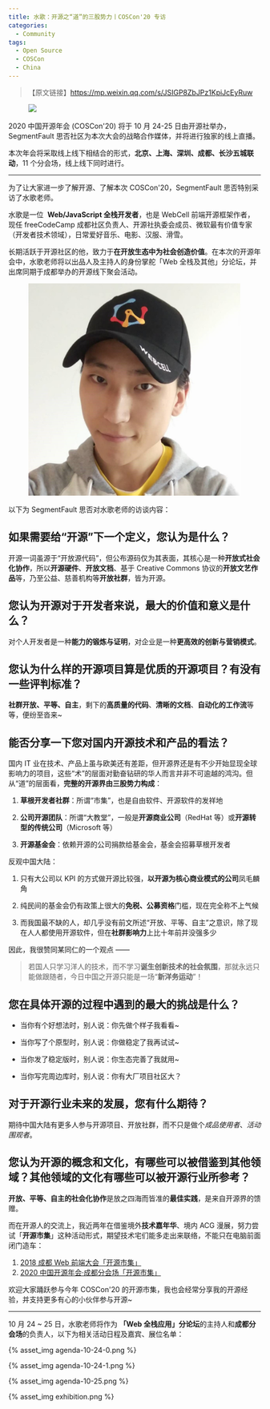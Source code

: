```yaml
---
title: 水歌：开源之“道”的三股势力丨COSCon'20 专访
categories:
  - Community
tags:
  - Open Source
  - COSCon
  - China
---
```


> 【原文链接】https://mp.weixin.qq.com/s/JSIGP8ZbJPz1KpiJcEyRuw

<figure>
    <img src="https://ows.blob.core.chinacloudapi.cn/files/assets/COS_Con_20_abaa9e2a66.png" />
</figure>

2020 中国开源年会 (COSCon'20) 将于 10 月 24-25 日由开源社举办，SegmentFault 思否社区为本次大会的战略合作媒体，并将进行独家的线上直播。

本次年会将采取线上线下相结合的形式，**北京、上海、深圳、成都、长沙五城联动**，11 个分会场，线上线下同时进行。

---

为了让大家进一步了解开源、了解本次 COSCon'20，SegmentFault 思否特别采访了水歌老师。

水歌是一位  **Web/JavaScript 全栈开发者**，也是 WebCell 前端开源框架作者，现任 freeCodeCamp 成都社区负责人、开源社执委会成员、微软最有价值专家（开发者技术领域），日常爱好音乐、电影、汉服、滑雪。

长期活跃于开源社区的他，致力于**在开放生态中为社会创造价值**。在本次的开源年会中，水歌老师将以出品人及主持人的身份掌舵「Web 全栈及其他」分论坛，并出席同期于成都举办的开源线下聚会活动。

<figure>
    <img src="/community/fcc-devtalk-techquery/TechQuery-WebCell-cap.jpg" />
</figure>

以下为 SegmentFault 思否对水歌老师的访谈内容：

## 如果需要给“开源”下一个定义，您认为是什么？

开源一词虽源于“开放源代码”，但公布源码仅为其表面，其核心是一种**开放式社会化协作**，所以**开源硬件**、**开放文档**、基于 Creative Commons 协议的**开放文艺作品**等，乃至公益、慈善机构等**开放社群**，皆为开源。

## 您认为开源对于开发者来说，最大的价值和意义是什么？

对个人开发者是一种**能力的锻炼与证明**，对企业是一种**更高效的创新与营销模式**。

## 您认为什么样的开源项目算是优质的开源项目？有没有一些评判标准？

**社群开放、平等、自主**，剩下的**高质量的代码**、**清晰的文档**、**自动化的工作流**等等，便纷至沓来~

## 能否分享一下您对国内开源技术和产品的看法？

国内 IT 业在技术、产品上虽与欧美还有差距，但开源界还是有不少开始显现全球影响力的项目，这些“术”的层面对勤奋钻研的华人而言并非不可逾越的鸿沟。但从“道”的层面看，**完整的开源界由三股势力构成**：

1.  **草根开发者社群**：所谓“市集”，也是自由软件、开源软件的发祥地

2.  **公司开源团队**：所谓“大教堂”，一般是**开源商业公司**（RedHat 等）或**开源转型的传统公司**（Microsoft 等）

3.  **开源基金会**：依赖开源的公司捐款给基金会，基金会招募草根开发者

反观中国大陆：

1.  只有大公司以 KPI 的方式做开源比较强，**以开源为核心商业模式的公司**凤毛麟角

2.  纯民间的基金会仍有政策上很大的**免税、公募资格**门槛，现在完全称不上气候

3.  而我国最不缺的人，却几乎没有前文所述“开放、平等、自主”之意识，除了现在人人都使用开源软件，但在**社群影响力**上比十年前并没强多少

因此，我很赞同某同仁的一个观点 ——

> 若国人只学习洋人的技术，而不学习**诞生创新技术的社会氛围**，那就永远只能做跟随者，今日中国之开源只能是一场“**新洋务运动**”！

## 您在具体开源的过程中遇到的最大的挑战是什么？

- 当你有个好想法时，别人说：你先做个样子我看看~

- 当你写了个原型时，别人说：你做稳定了我再试试~

- 当你发了稳定版时，别人说：你生态完善了我就用~

- 当你写完周边库时，别人说：你有大厂项目社区大？

## 对于开源行业未来的发展，您有什么期待？

期待中国大陆有更多人参与开源项目、开放社群，而不只是做个*成品使用者*、_活动围观者_。

## 您认为开源的概念和文化，有哪些可以被借鉴到其他领域？其他领域的文化有哪些可以被开源行业所参考？

**开放、平等、自主的社会化协作**是放之四海而皆准的**最佳实践**，是来自开源界的馈赠。

而在开源人的交流上，我近两年在借鉴境外**技术嘉年华**、境内 ACG 漫展，努力尝试「**开源市集**」这种活动形式，期望技术宅们能多走出来联络，不能只在电脑前面闭门造车：

1.  [2018 成都 Web 前端大会「开源市集」](https://web-conf.dev/#2018)
2.  [2020 中国开源年会·成都分会场「开源市集」](http://coscon.kaiyuanshe.cn/)

欢迎大家踊跃参与今年 COSCon'20 的开源市集，我也会经常分享我的开源经验，并支持更多有心的小伙伴参与开源~

---

10 月 24 ~ 25 日，水歌老师将作为 **「Web 全栈应用」分论坛**的主持人和**成都分会场**的负责人，以下为相关活动日程及嘉宾、展位名单：

{% asset_img agenda-10-24-0.png  %}

{% asset_img agenda-10-24-1.png  %}

{% asset_img agenda-10-25.png  %}

{% asset_img exhibition.png  %}
